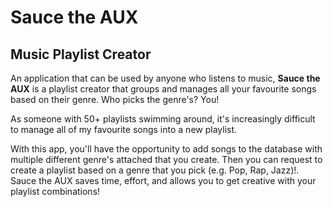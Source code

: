 # Sauce the AUX

## Music Playlist Creator

An application that can be used by anyone who listens to music, **Sauce the AUX** 
is a playlist creator that groups and manages all your favourite songs based on their genre. 
Who picks the genre's? You!

As someone with 50+ playlists swimming around, it's increasingly difficult to manage
all of my favourite songs into a new playlist. 

With this app, you'll have the opportunity to add songs to the database with multiple different genre's attached
that you create. Then you can request to create a playlist based on a genre that you pick 
(e.g. Pop, Rap, Jazz)!. Sauce the AUX saves time, effort, and allows you to get creative with your playlist
combinations!
